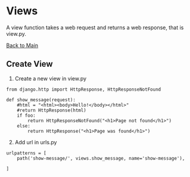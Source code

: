 # Views

A view function takes a web request and returns a web response, that is view.py.

[Back to Main](../README.md)


## Create View

1. Create a new view in view.py

```
from django.http import HttpResponse, HttpResponseNotFound

def show_message(request):
    #html = "<html><body>Hello!</body></html>"
    #return HttpResponse(html)
    if foo:
        return HttpResponseNotFound("<h1>Page not found</h1>")
    else:
        return HttpResponse("<h1>Page was found</h1>")

```

2. Add url in urls.py
```
urlpatterns = [
    path('show-message/', views.show_message, name='show-message'),
    
]
```